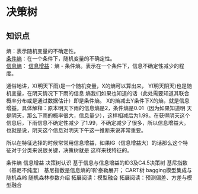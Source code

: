 # 决策树
## 知识点
熵：表示随机变量的不确定性。  
[条件熵](https://zhuanlan.zhihu.com/p/26551798)：在一个条件下，随机变量的不确定性。  
[信息熵](https://zhuanlan.zhihu.com/p/89958871)：
[信息增益](https://zhuanlan.zhihu.com/p/26596036)：熵 - 条件熵。表示在一个条件下，信息不确定性减少的程度。  

通俗地讲，X(明天下雨)是一个随机变量，X的熵可以算出来， Y(明天阴天)也是随机变量，在阴天情况下下雨的信息
熵我们如果也知道的话（此处需要知道其联合概率分布或是通过数据估计）即是条件熵。
X的熵减去Y条件下X的熵，就是信息增益。具体解释：原本明天下雨的信息熵是2，条件熵是0.01（因为如果知道明
天是阴天，那么下雨的概率很大，信息量少），这样相减后为1.99。在获得阴天这个信息后，下雨信息不确定性减少
了1.99，不确定减少了很多，所以信息增益大。也就是说，阴天这个信息对明天下午这一推断来说非常重要。

所以在特征选择的时候常常用信息增益，如果IG（信息增益大）的话那么这个特征对于分类来说很关键，决策树就是
这样来找特征的。

条件熵
信息增益
决策树认识
基于信息与信息增益的ID3及C4.5决策树
基尼指数（基尼不纯度）
基尼指数是信息熵的1阶泰勒展开；
CART树
bagging模型集成与随机森岭
随机森林参数介绍
拓展阅读：模型融合
拓展阅读：预测偏差、方差与模型融合